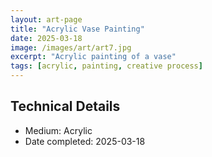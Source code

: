 ```yaml
---
layout: art-page
title: "Acrylic Vase Painting"
date: 2025-03-18
image: /images/art/art7.jpg
excerpt: "Acrylic painting of a vase"
tags: [acrylic, painting, creative process]
---
```


## Technical Details
- Medium: Acrylic
- Date completed: 2025-03-18

